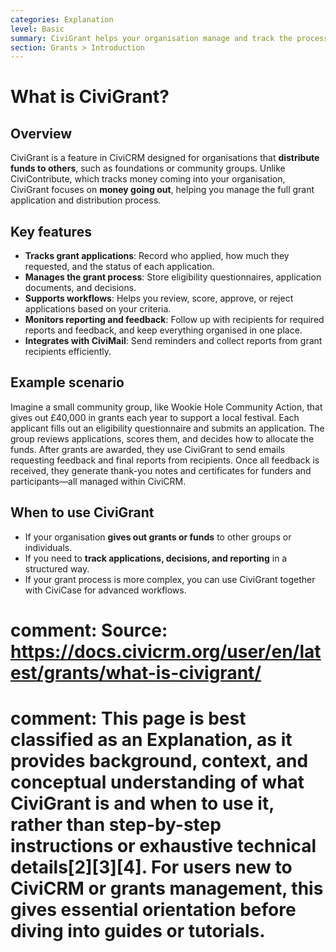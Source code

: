 ```yaml
---
categories: Explanation
level: Basic
summary: CiviGrant helps your organisation manage and track the process of giving out grants, including applications, approvals, and reporting.
section: Grants > Introduction
---
```


# What is CiviGrant?

## Overview

CiviGrant is a feature in CiviCRM designed for organisations that **distribute funds to others**, such as foundations or community groups. Unlike CiviContribute, which tracks money coming into your organisation, CiviGrant focuses on **money going out**, helping you manage the full grant application and distribution process.

## Key features

- **Tracks grant applications**: Record who applied, how much they requested, and the status of each application.
- **Manages the grant process**: Store eligibility questionnaires, application documents, and decisions.
- **Supports workflows**: Helps you review, score, approve, or reject applications based on your criteria.
- **Monitors reporting and feedback**: Follow up with recipients for required reports and feedback, and keep everything organised in one place.
- **Integrates with CiviMail**: Send reminders and collect reports from grant recipients efficiently.

## Example scenario

Imagine a small community group, like Wookie Hole Community Action, that gives out £40,000 in grants each year to support a local festival. Each applicant fills out an eligibility questionnaire and submits an application. The group reviews applications, scores them, and decides how to allocate the funds. After grants are awarded, they use CiviGrant to send emails requesting feedback and final reports from recipients. Once all feedback is received, they generate thank-you notes and certificates for funders and participants—all managed within CiviCRM.

## When to use CiviGrant

- If your organisation **gives out grants or funds** to other groups or individuals.
- If you need to **track applications, decisions, and reporting** in a structured way.
- If your grant process is more complex, you can use CiviGrant together with CiviCase for advanced workflows.

# comment: Source: https://docs.civicrm.org/user/en/latest/grants/what-is-civigrant/
# comment: This page is best classified as an Explanation, as it provides background, context, and conceptual understanding of what CiviGrant is and when to use it, rather than step-by-step instructions or exhaustive technical details[2][3][4]. For users new to CiviCRM or grants management, this gives essential orientation before diving into guides or tutorials.